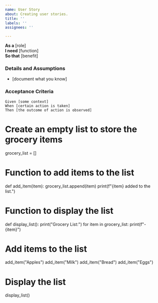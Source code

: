 ```yaml
---
name: User Story
about: Creating user stories.
title: ''
labels: ''
assignees: ''

---
```


**As a** [role]  
 **I need** [function]  
 **So that** [benefit]  
   
 ### Details and Assumptions
 * [document what you know]
   
 ### Acceptance Criteria  
   
 ```gherkin
 Given [some context]
 When [certain action is taken]
 Then [the outcome of action is observed]
 ```


# Create an empty list to store the grocery items
grocery_list = []

# Function to add items to the list
def add_item(item):
    grocery_list.append(item)
    print(f"{item} added to the list.")

# Function to display the list
def display_list():
    print("Grocery List:")
    for item in grocery_list:
        print(f"- {item}")

# Add items to the list
add_item("Apples")
add_item("Milk")
add_item("Bread")
add_item("Eggs")

# Display the list
display_list()